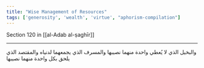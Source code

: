 ```yaml
---
title: "Wise Management of Resources"
tags: ['generosity', 'wealth', 'virtue', "aphorism-compilation"]
---
```


 Section 120 in [[al-Adab al-ṣaghīr]]

---
والبخيل الذي لا يُعطي واحدة منهما نصيبها والمسرف الذي يجمعهما لدنياه والمقتصد الذي يلحق بكل واحدة منهما نصيبها
